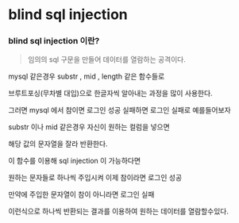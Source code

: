 # blind sql injection

### blind sql injection 이란?

> 임의의 sql 구문을 만들어 데이터를 열람하는 공격이다.

mysql 같은경우 substr , mid , length 같은 함수들로

브루트포싱(무차별 대입)으로 한글자씩 알아내는 과정을 많이 사용한다.

그러면 mysql 에서 참이면 로그인 성공 실패하면 로그인 실패로 예를들어보자

substr 이나 mid 같은경우 자신이 원하는 컬럼을 넣으면 

해당 값의 문자열을 잘라 반환한다.

이 함수를 이용해 sql injection 이 가능하다면

원하는 문자들로 하나씩 주입시켜 이제 참이라면 로그인 성공

만약에 주입한 문자열이 참이 아니라면 로그인 실패 

이런식으로 하나씩 반환되는 결과를 이용하여 원하는 데이터를 열람할수있다.